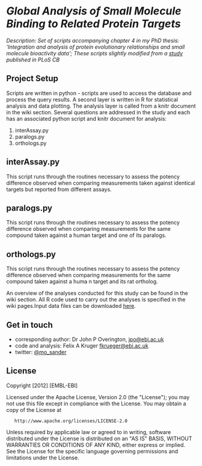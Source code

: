 # _Global Analysis of Small Molecule Binding to Related Protein Targets_

_Description: Set of scripts accompanying chapter 4 in my PhD thesis: 'Integration and analysis of protein evolutionary relationships and small molecule bioactivity data'; These scripts slightly modified from a [study](http://www.ploscompbiol.org/article/info%3Adoi%2F10.1371%2Fjournal.pcbi.1002333) published in PLoS CB_

## Project Setup

Scripts are written in python - scripts are used to access the database and process the query results. A second layer is written in R for statistical analysis and data plotting. The analysis layer is called from a knitr document in the wiki section.  Several questions are addressed in the study and each has an associated python script and knitr document for analysis:  

1. interAssay.py
2. paralogs.py
3. orthologs.py

## interAssay.py
This script runs through the routines necessary to assess the potency difference observed when comparing measurements taken against identical targets but reported from different assays. 

## paralogs.py
This script runs through the routines necessary to assess the potency difference observed when comparing measurements for the same compound taken against a human target and one of its paralogs.

## orthologs.py
This script runs through the routines necessary to assess the potency difference observed when comparing measurements for the same compound taken against a huma
n target and its rat ortholog.

An overview of the analyses conducted for this study can be found in the wiki section. All R code used to carry out the analyses is specified in the wiki pages.Input data files can be downloaded [here](http://www.ebi.ac.uk/~fkrueger/repo/globalAnalysis/data/). 

## Get in touch

- corresponding author: Dr John P Overington, jpo@ebi.ac.uk
- code and analysis: Felix A Kruger fkrueger@ebi.ac.uk
- twitter: [@mo_sander](https://twitter.com/mo_sander)

## License

Copyright [2012] [EMBL-EBI]

   Licensed under the Apache License, Version 2.0 (the "License");
   you may not use this file except in compliance with the License.
   You may obtain a copy of the License at

       http://www.apache.org/licenses/LICENSE-2.0

   Unless required by applicable law or agreed to in writing, software
   distributed under the License is distributed on an "AS IS" BASIS,
   WITHOUT WARRANTIES OR CONDITIONS OF ANY KIND, either express or implied.
   See the License for the specific language governing permissions and
   limitations under the License.
